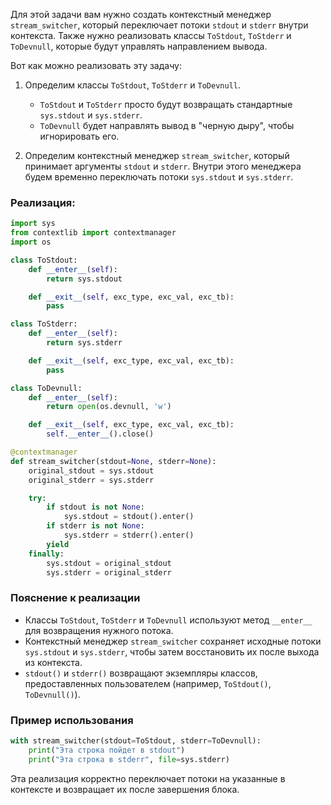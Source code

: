 Для этой задачи вам нужно создать контекстный менеджер `stream_switcher`, который переключает потоки `stdout` и `stderr` внутри контекста. Также нужно реализовать классы `ToStdout`, `ToStderr` и `ToDevnull`, которые будут управлять направлением вывода.

Вот как можно реализовать эту задачу:

1. Определим классы `ToStdout`, `ToStderr` и `ToDevnull`.
   - `ToStdout` и `ToStderr` просто будут возвращать стандартные `sys.stdout` и `sys.stderr`.
   - `ToDevnull` будет направлять вывод в "черную дыру", чтобы игнорировать его.

2. Определим контекстный менеджер `stream_switcher`, который принимает аргументы `stdout` и `stderr`. Внутри этого менеджера будем временно переключать потоки `sys.stdout` и `sys.stderr`.

### Реализация:

```python
import sys
from contextlib import contextmanager
import os

class ToStdout:
    def __enter__(self):
        return sys.stdout

    def __exit__(self, exc_type, exc_val, exc_tb):
        pass

class ToStderr:
    def __enter__(self):
        return sys.stderr

    def __exit__(self, exc_type, exc_val, exc_tb):
        pass

class ToDevnull:
    def __enter__(self):
        return open(os.devnull, 'w')

    def __exit__(self, exc_type, exc_val, exc_tb):
        self.__enter__().close()

@contextmanager
def stream_switcher(stdout=None, stderr=None):
    original_stdout = sys.stdout
    original_stderr = sys.stderr

    try:
        if stdout is not None:
            sys.stdout = stdout().enter()
        if stderr is not None:
            sys.stderr = stderr().enter()
        yield
    finally:
        sys.stdout = original_stdout
        sys.stderr = original_stderr
```

### Пояснение к реализации

- Классы `ToStdout`, `ToStderr` и `ToDevnull` используют метод `__enter__` для возвращения нужного потока.
- Контекстный менеджер `stream_switcher` сохраняет исходные потоки `sys.stdout` и `sys.stderr`, чтобы затем восстановить их после выхода из контекста.
- `stdout()` и `stderr()` возвращают экземпляры классов, предоставленных пользователем (например, `ToStdout()`, `ToDevnull()`).

### Пример использования

```python
with stream_switcher(stdout=ToStdout, stderr=ToDevnull):
    print("Эта строка пойдет в stdout")
    print("Эта строка в stderr", file=sys.stderr)
```

Эта реализация корректно переключает потоки на указанные в контексте и возвращает их после завершения блока.
